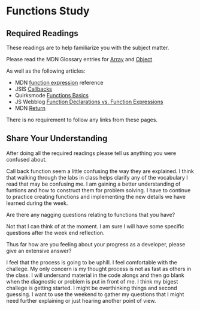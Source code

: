 # Functions Study

## Required Readings

These readings are to help familiarize you with the subject matter.

Please read the MDN Glossary entries for [Array](https://developer.mozilla.org/en-US/docs/Glossary/array) and [Object](https://developer.mozilla.org/en-US/docs/Glossary/Object)

As well as the following articles:

-   MDN [function expression](https://developer.mozilla.org/en-US/docs/Web/JavaScript/Reference/Operators/function) reference
-   JSIS [Callbacks](http://javascriptissexy.com/understand-javascript-callback-functions-and-use-them/)
-   Quirksmode [Functions Basics](http://www.quirksmode.org/js/function.html)
-   JS Webblog [Function Declarations vs. Function Expressions](https://javascriptweblog.wordpress.com/2010/07/06/function-declarations-vs-function-expressions/)
-   MDN [Return](https://developer.mozilla.org/en-US/docs/Web/JavaScript/Reference/Statements/return)

There is no requirement to follow any links from these pages.

## Share Your Understanding

After doing all the required readings please tell us anything you were confused about.

Call back function seem a little confusing the way they are explained.  I think that walking through the labs in class helps clarify any of the vocabulary I read that may be confusing me.  I am gaining a better understanding of funtions and how to construct them for problem solving.  I have to continue to practice creating functions and implementing the new details we have learned during the week.

Are there any nagging questions relating to functions that you have?

Not that I can think of at the moment.  I am sure I will have some specific questions after the week end reflection. 

Thus far how are you feeling about your progress as a developer, please give
an extensive answer?

I feel that the process is going to be uphill.  I feel comfortable with the challege.  My only concern is my thought process is not as fast as others in the class.  I will undersand material in the code alongs and then go blank when the diagnostic or problem is put in front of me.  I think my bigest challege is getting started.  I might be overthinking things and second guessing.  I want to use the weekend to gather my questions that I might need further explaining or just hearing another point of view.
